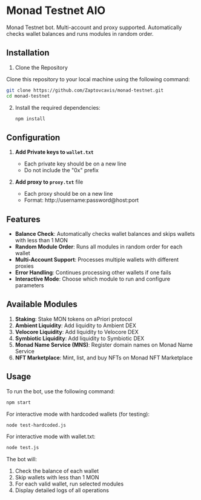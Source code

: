 # Monad Testnet AIO

Monad Testnet bot. Multi-account and proxy supported. Automatically checks wallet balances and runs modules in random order.

## Installation

1. Clone the Repository

Clone this repository to your local machine using the following command:

```bash
git clone https://github.com/Zaptovcavis/monad-testnet.git
cd monad-testnet
```

2. Install the required dependencies:

   ```bash
   npm install
   ```

## Configuration

1.  **Add Private keys to `wallet.txt`**
    - Each private key should be on a new line
    - Do not include the "0x" prefix

2. **Add proxy to `proxy.txt`** file
    - Each proxy should be on a new line
    - Format: http://username:password@host:port

## Features

- **Balance Check**: Automatically checks wallet balances and skips wallets with less than 1 MON
- **Random Module Order**: Runs all modules in random order for each wallet
- **Multi-Account Support**: Processes multiple wallets with different proxies
- **Error Handling**: Continues processing other wallets if one fails
- **Interactive Mode**: Choose which module to run and configure parameters

## Available Modules

1. **Staking**: Stake MON tokens on aPriori protocol
2. **Ambient Liquidity**: Add liquidity to Ambient DEX
3. **Velocore Liquidity**: Add liquidity to Velocore DEX
4. **Symbiotic Liquidity**: Add liquidity to Symbiotic DEX
5. **Monad Name Service (MNS)**: Register domain names on Monad Name Service
6. **NFT Marketplace**: Mint, list, and buy NFTs on Monad NFT Marketplace

## Usage

To run the bot, use the following command:

```bash
npm start
```

For interactive mode with hardcoded wallets (for testing):

```bash
node test-hardcoded.js
```

For interactive mode with wallet.txt:

```bash
node test.js
```

The bot will:
1. Check the balance of each wallet
2. Skip wallets with less than 1 MON
3. For each valid wallet, run selected modules
4. Display detailed logs of all operations

